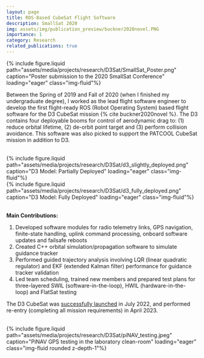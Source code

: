 ```yaml
---
layout: page
title: ROS-Based CubeSat Flight Software
description: SmallSat 2020
img: assets/img/publication_preview/buckner2020novel.PNG
importance: 1
category: Research
related_publications: true
---
```


<div class="row">
    <div class="col-md mt-3 mt-md-0">
        {% include figure.liquid 
            path="assets/media/projects/research/D3Sat/SmallSat_Poster.png"
            caption="Poster submission to the 2020 SmallSat Conference"
            loading="eager" class="img-fluid"%}
    </div>
</div>

Between the Spring of 2019 and Fall of 2020 (when I finished my undergraduate degree), I worked as the lead flight software engineer to develop the first flight-ready ROS (Robot Operating System) based flight software for the D3 CubeSat mission {% cite buckner2020novel %}. The D3 contains four deployable booms for control of aerodynamic drag to: (1) reduce orbital lifetime, (2) de-orbit point target and (3) perform collision avoidance. This software was also picked to support the PATCOOL CubeSat mission in addition to D3.

<div class="row">
    <div class="col-md mt-3 mt-md-0">&nbsp;</div> <!-- empty space -->
    <div class="col-md-3 mt-3 mt-md-0">
        {% include figure.liquid 
            path="assets/media/projects/research/D3Sat/d3_slightly_deployed.png"
            caption="D3 Model: Partially Deployed"
            loading="eager" class="img-fluid"%}
    </div>
    <div class="col-md-6 mt-3 mt-md-0">
        {% include figure.liquid 
            path="assets/media/projects/research/D3Sat/d3_fully_deployed.png"
            caption="D3 Model: Fully Deployed"
            loading="eager" class="img-fluid"%}
    </div>
    <div class="col-md mt-3 mt-md-0">&nbsp;</div> <!-- empty space -->
</div>

**Main Contributions:**
<ol>
    <li> Developed software modules for radio telemetry links, GPS navigation, finite-state handling, uplink command processing, onboard software updates and failsafe reboots</li>
    <li> Created C++ orbital simulation/propagation software to simulate guidance tracker</li>
    <li> Performed guided trajectory analysis involving LQR (linear quadratic regulator) and EKF (extended Kalman filter) performance for guidance tracker validation</li>
    <li> Led team scheduling, trained new members and prepared test plans for three-layered SWIL (software-in-the-loop), HWIL (hardware-in-the-loop) and FlatSat testing</li>
</ol>

The D3 CubeSat was [successfully launched](https://www.nanosats.eu/sat/d3-cubesat) in July 2022, and performed re-entry (completing all mission requirements) in April 2023.

<div class="row">
    <div class="col-md mt-3 mt-md-0">&nbsp;</div> <!-- empty space -->
    <div class="col-md-8 mt-3 mt-md-0">
        {% include figure.liquid 
            path="assets/media/projects/research/D3Sat/piNAV_testing.jpeg"
            caption="PiNAV GPS testing in the laboratory clean-room"
            loading="eager" class="img-fluid rounded z-depth-1"%}
    </div>
    <div class="col-md mt-3 mt-md-0">&nbsp;</div> <!-- empty space -->
</div>